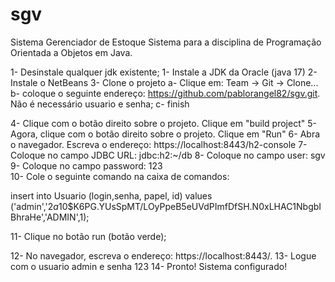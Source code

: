 # sgv
Sistema Gerenciador de Estoque
Sistema para a disciplina de Programação Orientada a Objetos em Java.

1- Desinstale qualquer jdk existente;
1- Instale a JDK da Oracle (java 17)
2- Instale o NetBeans
3- Clone o projeto
    a- Clique em: Team -> Git -> Clone...
    b- coloque o seguinte endereço: https://github.com/pablorangel82/sgv.git. Não é necessário usuario e senha;
    c- finish

4- Clique com o botão direito sobre o projeto. Clique em "build project"
5- Agora, clique com o botão direito sobre o projeto. Clique em "Run"
6- Abra o navegador. Escreva o endereço: https://localhost:8443/h2-console
7- Coloque no campo JDBC URL: jdbc:h2:~/db
8- Coloque no campo user: sgv
9- Coloque no campo password: 123  
10- Cole o seguinte comando na caixa de comandos: 

insert into Usuario (login,senha, papel, id) values
('admin','$2a$10$K6PG.YUsSpMT/LOyPpeB5eUVdPImfDfSH.N0xLHAC1NbgbIBhraHe','ADMIN',1);

11- Clique no botão run (botão verde);

12- No navegador, escreva o endereço: https://localhost:8443/.
13- Logue com o usuario admin e senha 123
14- Pronto! Sistema configurado!

